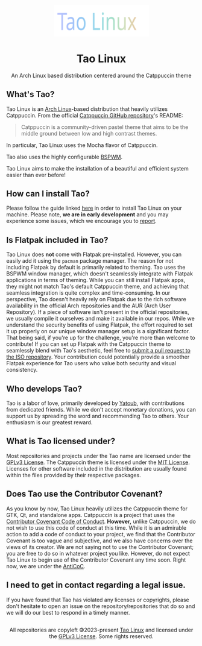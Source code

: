 <p align="center">
<img src="https://github.com/Tao-Linux/Tao-ISO/blob/main/assets/tao-text.svg?raw=true" width="50%" height="50%">
</p>

<h1 align="center">Tao Linux</h1>

<p align="center">An Arch Linux based distribution centered around the Catppuccin theme</p>

## What's Tao?

Tao Linux is an [Arch Linux](https://archlinux.org/)-based distribution that heavily utilizes Catppuccin. From the official [Catppuccin GitHub repository](https://github.com/catppuccin/catppuccin)'s README:

> Catppuccin is a community-driven pastel theme that aims to be the middle ground between low and high contrast themes.

In particular, Tao Linux uses the Mocha flavor of Catppuccin.

Tao also uses the highly configurable [BSPWM](https://github.com/baskerville/bspwm).

Tao Linux aims to make the installation of a beautiful and efficient system easier than ever before!

## How can I install Tao?

Please follow the guide linked [here](https://github.com/Tao-Linux/Tao-ISO/#installation) in order to install Tao Linux on your machine. Please note, **we are in early development** and you may experience some issues, which we encourage you to [report](https://github.com/Tao-Linux/Tao-ISO/issues).

## Is Flatpak included in Tao?

Tao Linux does **not** come with Flatpak pre-installed. However, you can easily add it using the `pacman` package manager. The reason for not including Flatpak by default is primarily related to theming. Tao uses the BSPWM window manager, which doesn't seamlessly integrate with Flatpak applications in terms of theming. While you can still install Flatpak apps, they might not match Tao's default Catppuccin theme, and achieving that seamless integration is quite complex and time-consuming. In our perspective, Tao doesn't heavily rely on Flatpak due to the rich software availability in the official Arch repositories and the AUR (Arch User Repository). If a piece of software isn't present in the official repositories, we usually compile it ourselves and make it available in our repos. While we understand the security benefits of using Flatpak, the effort required to set it up properly on our unique window manager setup is a significant factor. That being said, if you're up for the challenge, you're more than welcome to contribute! If you can set up Flatpak with the Catppuccin theme to seamlessly blend with Tao's aesthetic, feel free to [submit a pull request to the ISO repository](https://github.com/Tao-Linux/Tao-ISO/pulls). Your contribution could potentially provide a smoother Flatpak experience for Tao users who value both security and visual consistency.

## Who develops Tao?

Tao is a labor of love, primarily developed by [Yatoub](https://github.com/yatoub), with contributions from dedicated friends. While we don't accept monetary donations, you can support us by spreading the word and recommending Tao to others. Your enthusiasm is our greatest reward.

## What is Tao licensed under?

Most repositories and projects under the Tao name are licensed under the [GPLv3 License](https://www.gnu.org/licenses/gpl-3.0.en.html). The Catppuccin theme is licensed under the [MIT License](https://opensource.org/license/mit/). Licenses for other software included in the distribution are usually found within the files provided by their respective packages.

## Does Tao use the Contributor Covenant?

As you know by now, Tao Linux heavily utilizes the Catppuccin theme for GTK, Qt, and standalone apps. Catppuccin is a project that uses the [Contributor Covenant Code of Conduct](https://github.com/catppuccin/.github/blob/main/CODE_OF_CONDUCT.md). **However,** unlike Catppuccin, we do not wish to use this code of conduct at this time. While it is an admirable action to add a code of conduct to your project, we find that the Contributor Covenant is too vague and subjective, and we also have concerns over the views of its creator. We are not saying not to use the Contributor Covenant; you are free to do so in whatever project you like. However, do not expect Tao Linux to begin use of the Contributor Covenant any time soon. Right now, we are under the [AntiCoC](https://github.com/yatoub/anticoc/blob/main/CODE_OF_CONDUCT.md).

## I need to get in contact regarding a legal issue.

If you have found that Tao has violated any licenses or copyrights, please don't hesitate to open an issue on the repository/repositories that do so and we will do our best to respond in a timely manner.

##

<p align="center">All repositories are copyleft 🄯2023-present <a href="https://github.com/Tao-Linux/">Tao Linux</a> and licensed under the <a href="https://www.gnu.org/licenses/gpl-3.0.en.html">GPLv3 License</a>. Some rights reserved.</p>
